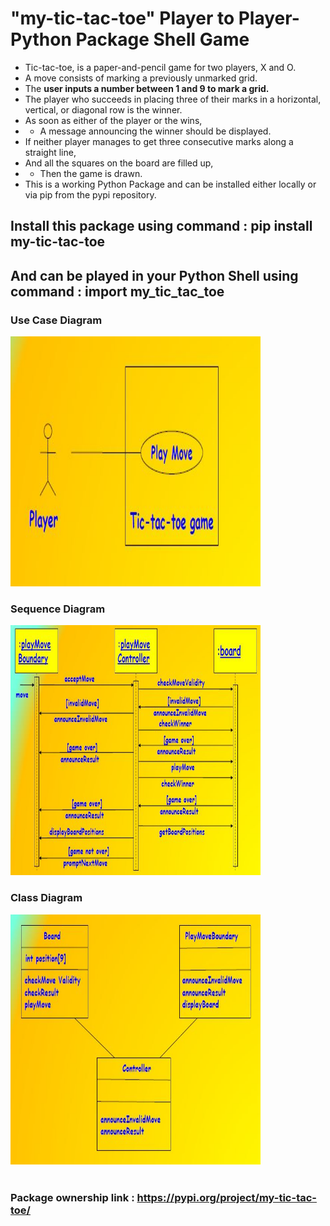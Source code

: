 # "my-tic-tac-toe" Player to Player- Python Package Shell Game

* Tic-tac-toe, is a paper-and-pencil game for two players, X and O.
* A move consists of marking a previously unmarked grid.
* The **user inputs a number between 1 and 9 to mark a grid.**
* The player who succeeds in placing three of their marks in a horizontal, vertical, or diagonal row is the winner.
* As soon as either of the player or the wins,
* * A message announcing the winner should be displayed.
* If neither player manages to get three consecutive marks along a straight line,
* And all the squares on the board are filled up,
* * Then the game is drawn.
* This is a working Python Package and can be installed either locally or via pip from the pypi repository.
## Install this package using command : pip install my-tic-tac-toe
## And can be played in your Python Shell using command : import my_tic_tac_toe

### Use Case Diagram
<img src="use-case diagram.JPG" alt="Use Case Diagram" style="width:400px;height:400px;">
<br>

### Sequence Diagram
<img src="sequence diagram.JPG" alt="Sequence Diagram" style="width:400px;height:400px;">
<br>

### Class Diagram
<img src="class diagram.JPG" alt="Class Diagram" style="width:400px;height:400px;">
<br>
<br>

### Package ownership link : https://pypi.org/project/my-tic-tac-toe/
